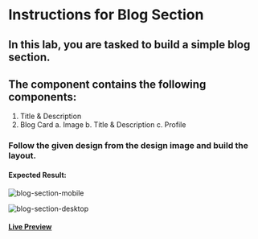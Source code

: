 # Instructions for Blog Section

## In this lab, you are tasked to build a simple blog section.

## The component contains the following components:

1. Title & Description
2. Blog Card a. Image b. Title & Description c. Profile

### Follow the given design from the design image and build the layout.

#### Expected Result:

![blog-section-mobile](https://github.com/selimbiber/30Day30Project-HTML5-CSS3-Challenges/assets/117529414/af81e9c4-463b-4ab8-822b-57375b2cf53f)

![blog-section-desktop](https://github.com/selimbiber/30Day30Project-HTML5-CSS3-Challenges/assets/117529414/ffb3b4f2-a2d6-4339-8829-bffc604225b3)

#### [Live Preview](https://htmlpreview.github.io/?https://github.com/selimbiber/30Day30Project-HTML5-CSS3-Challenges/blob/main/Day08-blog-section/index.html)
